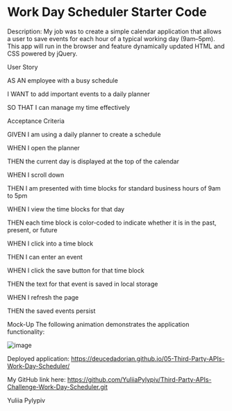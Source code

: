 # Work Day Scheduler Starter Code

Description:
My job was to create a simple calendar application that allows a user to save events for each hour of a typical working day (9am–5pm). This app will run in the browser and feature dynamically updated HTML and CSS powered by jQuery.


User Story

AS AN employee with a busy schedule

I WANT to add important events to a daily planner

SO THAT I can manage my time effectively


Acceptance Criteria

GIVEN I am using a daily planner to create a schedule

WHEN I open the planner

THEN the current day is displayed at the top of the calendar

WHEN I scroll down

THEN I am presented with time blocks for standard business hours of 9am to 5pm

WHEN I view the time blocks for that day

THEN each time block is color-coded to indicate whether it is in the past, present, or future

WHEN I click into a time block

THEN I can enter an event

WHEN I click the save button for that time block

THEN the text for that event is saved in local storage

WHEN I refresh the page

THEN the saved events persist




Mock-Up
The following animation demonstrates the application functionality:

![image](https://github.com/YuliiaPylypiv/Third-Party-APIs-Challenge-Work-Day-Scheduler/assets/155758070/1de2c689-c218-4977-87fa-f5cb4a3b4592)

Deployed application: https://deucedadorian.github.io/05-Third-Party-APIs-Work-Day-Scheduler/

My GitHub link here: 
https://github.com/YuliiaPylypiv/Third-Party-APIs-Challenge-Work-Day-Scheduler.git

Yuliia Pylypiv 
